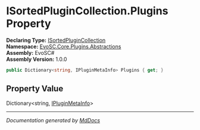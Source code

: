﻿<!--  
  <auto-generated>   
    The contents of this file were generated by a tool.  
    Changes to this file may be list if the file is regenerated  
  </auto-generated>   
-->

# ISortedPluginCollection.Plugins Property

**Declaring Type:** [ISortedPluginCollection](../index.md)  
**Namespace:** [EvoSC.Core.Plugins.Abstractions](../../index.md)  
**Assembly:** EvoSC\#  
**Assembly Version:** 1.0.0

```csharp
public Dictionary<string, IPluginMetaInfo> Plugins { get; }
```

## Property Value

Dictionary\<string, [IPluginMetaInfo](../../IPluginMetaInfo/index.md)\>

___

*Documentation generated by [MdDocs](https://github.com/ap0llo/mddocs)*
